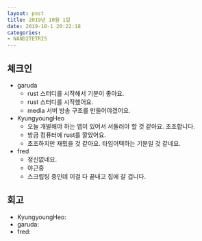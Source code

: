 ```yaml
---
layout: post
title: 2019년 10월 1일
date: 2019-10-1 20:22:18
categories:
- NAND2TETRIS
---
```


## 체크인

* garuda
  * rust 스터디를 시작해서 기분이 좋아요.
  * rust 스터디를 시작했어요.
  * media 서버 방송 구조를 만들어야겠어요.
* KyungyoungHeo
  * 오늘 개발해야 하는 앱이 있어서 서둘러야 할 것 같아요. 초조합니다.
  * 방금 컴퓨터에 rust를 깔았어요.
  * 초조하지만 재밌을 것 같아요. 타임어택하는 기분일 것 같네요.
* fred
  * 정신없네요.
  * 야근중
  * 스크립팅 중인데 이걸 다 끝내고 집에 갈 겁니다.

## 회고

* KyungyoungHeo:
* garuda:
* fred:

